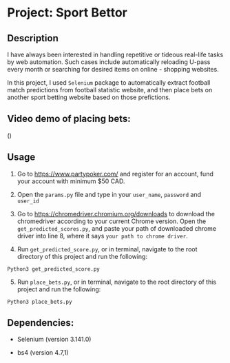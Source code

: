 # Project: Sport Bettor

## Description

I have always been interested in handling repetitive or tideous real-life tasks by web automation. Such cases include automatically reloading U-pass every month or searching for desired items on online - shopping websites.

In this project, I used `Selenium` package to automatically extract football match predictions from football statistic website, and then place bets on another sport betting website based on those prefictions.

## Video demo of placing bets:

()

## Usage

1. Go to https://www.partypoker.com/ and register for an account, fund your account with minimum $50 CAD. 


2. Open the `params.py` file and type in your `user_name`, `password` and `user_id`


3. Go to https://chromedriver.chromium.org/downloads to download the chromedriver according to your current Chrome version. Open the `get_predicted_scores.py`, and paste your path of downloaded chrome driver into line 8, where it says `your path to chrome driver`.


4. Run `get_predicted_score.py`, or in terminal, navigate to the root directory of this project and run the following:
 
```
Python3 get_predicted_score.py
```


5. Run `place_bets.py`, or in terminal, navigate to the root directory of this project and run the following:
 
```
Python3 place_bets.py
```


## Dependencies:


- Selenium (version 3.141.0)

- bs4 (version 4.7,1)
